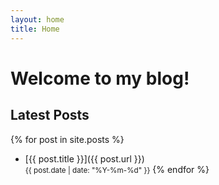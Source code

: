 ```yaml
---
layout: home
title: Home
---
```


# Welcome to my blog!

## Latest Posts
{% for post in site.posts %}
- [{{ post.title }}]({{ post.url }})  
  <small>{{ post.date | date: "%Y-%m-%d" }}</small>
{% endfor %}